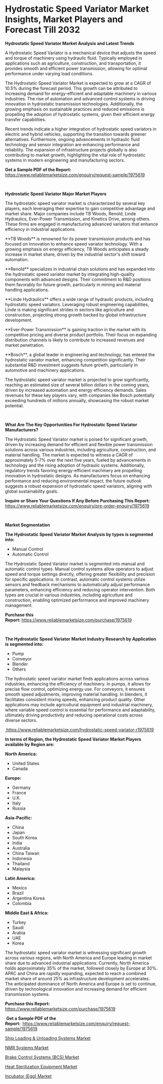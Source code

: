 <p><h1>Hydrostatic Speed Variator Market Insights, Market Players and Forecast Till 2032</h1></p><p><strong>Hydrostatic Speed Variator Market Analysis and Latest Trends</strong></p>
<p><p>A Hydrostatic Speed Variator is a mechanical device that adjusts the speed and torque of machinery using hydraulic fluid. Typically employed in applications such as agriculture, construction, and transportation, it provides smooth and efficient power transmission, allowing for optimal performance under varying load conditions. </p><p>The Hydrostatic Speed Variator Market is expected to grow at a CAGR of 10.5% during the forecast period. This growth can be attributed to increasing demand for energy-efficient and adaptable machinery in various industries. The rise of automation and advanced control systems is driving innovation in hydrostatic transmission technologies. Additionally, the growing emphasis on sustainable practices and reduced emissions is propelling the adoption of hydrostatic systems, given their efficient energy transfer capabilities.</p><p>Recent trends indicate a higher integration of hydrostatic speed variators in electric and hybrid vehicles, supporting the transition towards greener alternatives. Furthermore, ongoing advancements in hydraulic fluid technology and sensor integration are enhancing performance and reliability. The expansion of infrastructure projects globally is also contributing to market growth, highlighting the vital role of hydrostatic systems in modern engineering and manufacturing sectors.</p></p>
<p><strong>Get a Sample PDF of the Report:&nbsp;</strong> <a href="https://www.reliablemarketsize.com/enquiry/request-sample/1975619?utm_campaign=2008&utm_medium=2&utm_source=Github&utm_content=ia&utm_term=02032025&utm_id=hydrostatic-speed-variator">https://www.reliablemarketsize.com/enquiry/request-sample/1975619</a></p>
<p>&nbsp;</p>
<p><strong>Hydrostatic Speed Variator Major Market Players</strong></p>
<p><p>The hydrostatic speed variator market is characterized by several key players, each leveraging their expertise to gain competitive advantage and market share. Major companies include TB Woods, Renold, Linde Hydraulics, Ever-Power Transmission, and Kinetics Drive, among others. These firms are engaged in manufacturing advanced variators that enhance efficiency in industrial applications.</p><p>**TB Woods** is renowned for its power transmission products and has focused on innovation to enhance speed variator technology. With a growing emphasis on energy efficiency, TB Woods anticipates a steady increase in market share, driven by the industrial sector's shift toward automation.</p><p>**Renold** specializes in industrial chain solutions and has expanded into the hydrostatic speed variator market by integrating high-quality components with advanced designs. Their commitment to R&D positions them favorably for future growth, particularly in mining and material handling applications.</p><p>**Linde Hydraulics** offers a wide range of hydraulic products, including hydrostatic speed variators. Leveraging robust engineering capabilities, Linde is making significant strides in sectors like agriculture and construction, projecting strong growth backed by global infrastructure development.</p><p>**Ever-Power Transmission** is gaining traction in the market with its competitive pricing and diverse product portfolio. Their focus on expanding distribution channels is likely to contribute to increased revenues and market penetration.</p><p>**Bosch**, a global leader in engineering and technology, has entered the hydrostatic variator market, enhancing competition significantly. Their substantial R&D investment suggests future growth, particularly in automotive and machinery applications.</p><p>The hydrostatic speed variator market is projected to grow significantly, reaching an estimated size of several billion dollars in the coming years, driven by increased automation and energy efficiency demands. Sales revenues for these key players vary, with companies like Bosch potentially exceeding hundreds of millions annually, showcasing the robust market potential.</p></p>
<p>&nbsp;</p>
<p><strong>What Are The Key Opportunities For Hydrostatic Speed Variator Manufacturers?</strong></p>
<p><p>The Hydrostatic Speed Variator market is poised for significant growth, driven by increasing demand for efficient and flexible power transmission solutions across various industries, including agriculture, construction, and material handling. The market is expected to witness a CAGR of approximately 5-7% over the next five years, fueled by advancements in technology and the rising adoption of hydraulic systems. Additionally, regulatory trends favoring energy-efficient machinery are propelling innovation in hydrostatic designs. As manufacturers focus on enhancing performance and reducing environmental impact, the future outlook suggests a robust expansion of hydrostatic speed variators, aligning with global sustainability goals.</p></p>
<p><strong>Inquire or Share Your Questions If Any Before Purchasing This Report:</strong> <a href="https://www.reliablemarketsize.com/enquiry/pre-order-enquiry/1975619?utm_campaign=2008&utm_medium=2&utm_source=Github&utm_content=ia&utm_term=02032025&utm_id=hydrostatic-speed-variator">https://www.reliablemarketsize.com/enquiry/pre-order-enquiry/1975619</a></p>
<p>&nbsp;</p>
<p><strong>Market Segmentation</strong></p>
<p><strong>The Hydrostatic Speed Variator Market Analysis by types is segmented into:</strong></p>
<p><ul><li>Manual Control</li><li>Automatic Control</li></ul></p>
<p><p>The Hydrostatic Speed Variator market is segmented into manual and automatic control types. Manual control systems allow operators to adjust speed and torque settings directly, offering greater flexibility and precision for specific applications. In contrast, automatic control systems utilize sensors and feedback mechanisms to automatically adjust performance parameters, enhancing efficiency and reducing operator intervention. Both types are crucial in various industries, including agriculture and construction, enabling optimized performance and improved machinery management.</p></p>
<p><strong>Purchase this Report:&nbsp;</strong><a href="https://www.reliablemarketsize.com/purchase/1975619?utm_campaign=2008&utm_medium=2&utm_source=Github&utm_content=ia&utm_term=02032025&utm_id=hydrostatic-speed-variator">https://www.reliablemarketsize.com/purchase/1975619</a></p>
<p>&nbsp;</p>
<p><strong>The Hydrostatic Speed Variator Market Industry Research by Application is segmented into:</strong></p>
<p><ul><li>Pump</li><li>Conveyor</li><li>Blender</li><li>Others</li></ul></p>
<p><p>The hydrostatic speed variator market finds applications across various industries, enhancing the efficiency of machinery. In pumps, it allows for precise flow control, optimizing energy use. For conveyors, it ensures smooth speed adjustments, improving material handling. In blenders, it facilitates consistent mixing speeds, enhancing product quality. Other applications may include agricultural equipment and industrial machinery, where variable speed control is essential for performance and adaptability, ultimately driving productivity and reducing operational costs across diverse sectors.</p></p>
<p><a href="https://www.reliablemarketsize.com/hydrostatic-speed-variator-r1975619?utm_campaign=2008&utm_medium=2&utm_source=Github&utm_content=ia&utm_term=02032025&utm_id=hydrostatic-speed-variator">&nbsp;https://www.reliablemarketsize.com/hydrostatic-speed-variator-r1975619</a></p>
<p><strong>In terms of Region, the Hydrostatic Speed Variator Market Players available by Region are:</strong></p>
<p>
    <p> <strong> North America: </strong>
        <ul>
            <li>United States</li>
            <li>Canada</li>
        </ul>
        </p> 
    <p> <strong> Europe: </strong>
        <ul>
            <li>Germany</li>
            <li>France</li>
            <li>U.K.</li>
            <li>Italy</li>
            <li>Russia</li>
        </ul>
        </p> 
    <p> <strong> Asia-Pacific: </strong>
        <ul>
            <li>China</li>
            <li>Japan</li>
            <li>South Korea</li>
            <li>India</li>
            <li>Australia</li>
            <li>China Taiwan</li>
            <li>Indonesia</li>
            <li>Thailand</li>
            <li>Malaysia</li>
        </ul>
        </p> 
    <p> <strong> Latin America: </strong>
        <ul>
            <li>Mexico</li>
            <li>Brazil</li>
            <li>Argentina Korea</li>
            <li>Colombia</li>
        </ul>
        </p> 
    <p> <strong> Middle East & Africa: </strong>
        <ul>
            <li>Turkey</li>
            <li>Saudi</li>
            <li>Arabia</li>
            <li>UAE</li>
            <li>Korea</li>
        </ul>
    </p>
    </p>
<p><p>The hydrostatic speed variator market is witnessing significant growth across various regions, with North America and Europe leading in market share due to advanced industrial applications. Currently, North America holds approximately 35% of the market, followed closely by Europe at 30%. APAC and China are rapidly expanding, expected to reach a combined market share of around 25% as infrastructure development accelerates. The anticipated dominance of North America and Europe is set to continue, driven by technological innovation and increasing demand for efficient transmission systems.</p></p>
<p><strong>Purchase this Report: </strong><a href="https://www.reliablemarketsize.com/purchase/1975619?utm_campaign=2008&utm_medium=2&utm_source=Github&utm_content=ia&utm_term=02032025&utm_id=hydrostatic-speed-variator">https://www.reliablemarketsize.com/purchase/1975619</a></p>
<p>&nbsp;<strong>Get a Sample PDF of the Report:&nbsp;&nbsp;</strong><a href="https://www.reliablemarketsize.com/enquiry/request-sample/1975619?utm_campaign=2008&utm_medium=2&utm_source=Github&utm_content=ia&utm_term=02032025&utm_id=hydrostatic-speed-variator">https://www.reliablemarketsize.com/enquiry/request-sample/1975619</a></p>
<p><strong></strong></p>
<p><p><a href="https://github.com/knipsfilip8f/Market-Research-Report-List-1/blob/main/ship-loading-unloading-systems-market.md?utm_campaign=2008&utm_medium=2&utm_source=Github&utm_content=ia&utm_term=02032025&utm_id=hydrostatic-speed-variator">Ship Loading & Unloading Systems Market</a></p><p><a href="https://github.com/ghimergela93/Market-Research-Report-List-1/blob/main/nmr-systems-market.md?utm_campaign=2008&utm_medium=2&utm_source=Github&utm_content=ia&utm_term=02032025&utm_id=hydrostatic-speed-variator">NMR Systems Market</a></p><p><a href="https://github.com/nacrehuipie/Market-Research-Report-List-1/blob/main/brake-control-systems-bcs-market.md?utm_campaign=2008&utm_medium=2&utm_source=Github&utm_content=ia&utm_term=02032025&utm_id=hydrostatic-speed-variator">Brake Control Systems (BCS) Market</a></p><p><a href="https://github.com/ugurgyuri/Market-Research-Report-List-1/blob/main/heat-sterilization-equipment-market.md?utm_campaign=2008&utm_medium=2&utm_source=Github&utm_content=ia&utm_term=02032025&utm_id=hydrostatic-speed-variator">Heat Sterilization Equipment Market</a></p><p><a href="https://github.com/dovbusmrking/Market-Research-Report-List-1/blob/main/incubator-egg-market.md?utm_campaign=2008&utm_medium=2&utm_source=Github&utm_content=ia&utm_term=02032025&utm_id=hydrostatic-speed-variator">Incubator (Egg) Market</a></p></p>